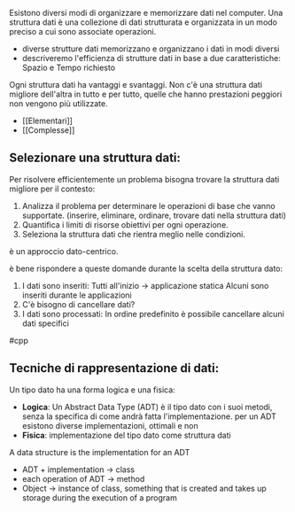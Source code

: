 Esistono diversi modi di organizzare e memorizzare dati nel computer.
Una struttura dati è una collezione di dati strutturata e organizzata in un modo preciso a cui sono associate operazioni.
- diverse strutture dati memorizzano e organizzano i dati in modi diversi
- descriveremo l'efficienza di strutture dati in base a due caratteristiche: Spazio e Tempo richiesto

Ogni struttura dati ha vantaggi e svantaggi.
Non c'è una struttura dati migliore dell'altra in tutto e per tutto, quelle che hanno prestazioni peggiori non vengono più utilizzate.
- [[Elementari]]
- [[Complesse]]

## Selezionare una struttura dati:
Per risolvere efficientemente un problema bisogna trovare la struttura dati migliore per il contesto:
1. Analizza il problema per determinare le operazioni di base che vanno supportate. (inserire, eliminare, ordinare, trovare dati nella struttura dati)
2. Quantifica i limiti di risorse obiettivi per ogni operazione.
3. Seleziona la struttura dati che rientra meglio nelle condizioni.

è un approccio dato-centrico.

è bene rispondere a queste domande durante la scelta della struttura dato:
1.  I dati sono inseriti:
	Tutti all'inizio → applicazione statica
	Alcuni sono inseriti durante le applicazioni
2.  C'è bisogno di cancellare dati? 
3. I dati sono processati:
	In ordine predefinito 
	è possibile cancellare alcuni dati specifici

#cpp
## Tecniche di rappresentazione di dati:
Un tipo dato ha una forma logica e una fisica:
- **Logica**: Un Abstract Data Type (ADT) è il tipo dato con i suoi metodi, senza la specifica di come andrà fatta l'implementazione. per un ADT esistono diverse implementazioni, ottimali e non
- **Fisica**: implementazione del tipo dato come struttura dati

A data structure is the implementation for an ADT 
- ADT + implementation → class
- each operation of ADT → method
- Object → instance of class, something that is created and takes up storage during the execution of a program
